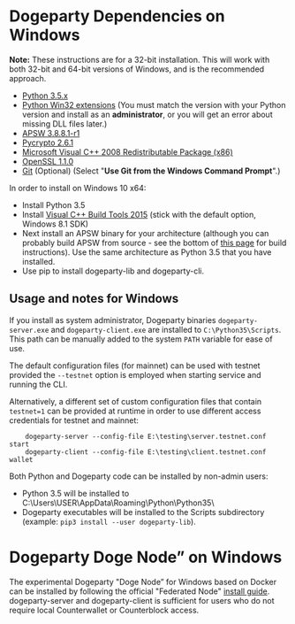 #  Dogeparty Dependencies on Windows

**Note:** These instructions are for a 32-bit installation. This will work with
both 32-bit and 64-bit versions of Windows, and is the recommended approach.

- [Python 3.5.x](https://www.python.org/downloads/)
- [Python Win32 extensions](https://sourceforge.net/projects/pywin32/files/pywin32/Build%20220/) (You must match the version with your Python version and install as an **administrator**, or you will get an error about missing DLL files later.)
- [APSW 3.8.8.1-r1](https://github.com/rogerbinns/apsw/releases/download/3.8.8.1-r1/apsw-3.8.8.1-r1.win32-py3.4.exe)
- [Pycrypto 2.6.1](https://s3.amazonaws.com/dogeparty-bootstrap/pycrypto-2.6.1.win32-py3.4.exe)
- [Microsoft Visual C++ 2008 Redistributable Package (x86)](http://www.microsoft.com/downloads/details.aspx?familyid=9B2DA534-3E03-4391-8A4D-074B9F2BC1BF)
- [OpenSSL 1.1.0](https://slproweb.com/download/Win32OpenSSL_Light-1_1_0.exe)
- [Git](http://git-scm.com/download/win) (Optional) (Select "**Use Git from the Windows Command Prompt**".) 

In order to install on Windows 10 x64:

- Install Python 3.5
- Install [Visual C++ Build Tools 2015](http://landinghub.visualstudio.com/visual-cpp-build-tools) (stick with the default option, Windows 8.1 SDK)
- Next install an APSW binary for your architecture (although you can probably build APSW from source - see the bottom of [this page](https://rogerbinns.github.io/apsw/download.html) for build instructions). Use the same architecture as Python 3.5 that you have installed. 
- Use pip to install dogeparty-lib and dogeparty-cli.

## Usage and notes for Windows

If you install as system administrator,  Dogeparty binaries `dogeparty-server.exe` and `dogeparty-client.exe` are installed to `C:\Python35\Scripts`. This path can be manually added to the system `PATH` variable for ease of use.

The default configuration files (for mainnet) can be used with testnet provided the `--testnet` option is employed when starting service and running the CLI. 

Alternatively, a different set of custom configuration files that contain `testnet=1` can be provided at runtime in order to use different access credentials for testnet and mainnet:

        dogeparty-server --config-file E:\testing\server.testnet.conf start
        dogeparty-client --config-file E:\testing\client.testnet.conf wallet

Both Python and  Dogeparty code can be installed by non-admin users:

* Python 3.5 will be installed to C:\Users\USER\AppData\Roaming\Python\Python35\
*  Dogeparty executables will be installed to the Scripts subdirectory (example: `pip3 install --user dogeparty-lib`). 

#  Dogeparty Doge Node” on Windows

The experimental  Dogeparty "Doge Node” for Windows based on Docker can be installed by following the official "Federated Node" [install guide](https://github.com/DogepartyXDP/Documentation/blob/master/Installation/dogeparty_node.md). dogeparty-server and dogeparty-client is sufficient for users who do not require local Counterwallet or Counterblock access.

